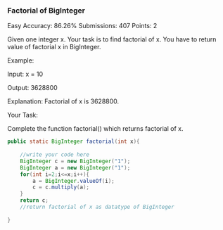 ### Factorial of BigInteger
Easy Accuracy: 86.26% Submissions: 407 Points: 2

Given one integer x. Your task is to find factorial of x. You have to return value of factorial x in BigInteger.

 

Example:


Input:
x = 10 

Output:
3628800

Explanation: Factorial of x is 3628800.

 

Your Task:

Complete the function factorial() which returns factorial of x.
```java
public static BigInteger factorial(int x){
        
    //write your code here
    BigInteger c = new BigInteger("1");
    BigInteger a = new BigInteger("1");
    for(int i=2;i<=x;i++){
        a = BigInteger.valueOf(i);
        c = c.multiply(a);
    }
    return c;
    //return factorial of x as datatype of BigInteger
        
}
```
